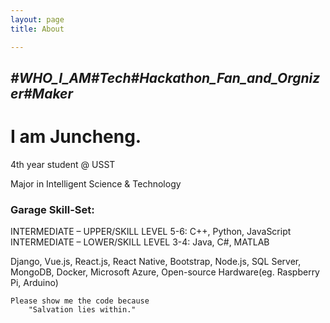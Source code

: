 ```yaml
---
layout: page
title: About

---
```

## _#WHO_I_AM#Tech#Hackathon_Fan_and_Orgnizer#Maker_

# I am Juncheng. 

4th year student @ USST

Major in Intelligent Science & Technology

### Garage Skill-Set:

INTERMEDIATE – UPPER/SKILL LEVEL 5-6: C++, Python, JavaScript
INTERMEDIATE – LOWER/SKILL LEVEL 3-4: Java, C\#, MATLAB

Django, Vue.js, React.js, React Native, Bootstrap, Node.js, SQL Server, MongoDB, Docker, Microsoft Azure, Open-source Hardware(eg. Raspberry Pi, Arduino)
	

```
Please show me the code because 
	"Salvation lies within."
```
